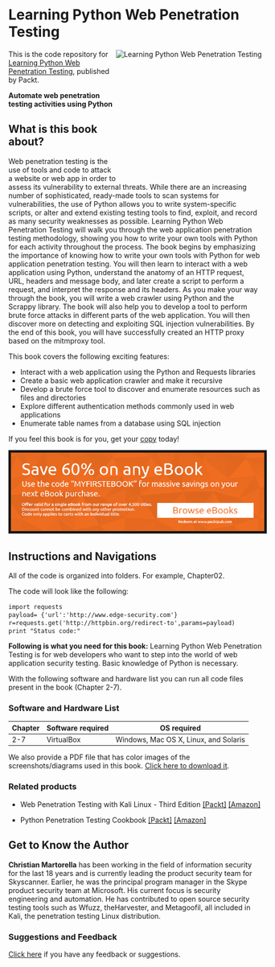 # Learning Python Web Penetration Testing

<a href="https://www.packtpub.com/networking-and-servers/learning-python-web-penetration-testing?utm_source=github&utm_medium=repository&utm_campaign=9781789533972"><img src="https://www.packtpub.com/sites/default/files/9781789533972%20-%20Copy_0.png" alt="Learning Python Web Penetration Testing" height="256px" align="right"></a>

This is the code repository for [Learning Python Web Penetration Testing](https://www.packtpub.com/networking-and-servers/learning-python-web-penetration-testing?utm_source=github&utm_medium=repository&utm_campaign=9781789533972), published by Packt.

**Automate web penetration testing activities using Python**

## What is this book about?
Web penetration testing is the use of tools and code to attack a website or web app in order to assess its vulnerability to external threats. While there are an increasing number of sophisticated, ready-made tools to scan systems for vulnerabilities, the use of Python allows you to write system-specific scripts, or alter and extend existing testing tools to find, exploit, and record as many security weaknesses as possible. Learning Python Web Penetration Testing will walk you through the web application penetration testing methodology, showing you how to write your own tools with Python for each activity throughout the process. The book begins by emphasizing the importance of knowing how to write your own tools with Python for web application penetration testing. You will then learn to interact with a web application using Python, understand the anatomy of an HTTP request, URL, headers and message body, and later create a script to perform a request, and interpret the response and its headers. As you make your way through the book, you will write a web crawler using Python and the Scrappy library. The book will also help you to develop a tool to perform brute force attacks in different parts of the web application. You will then discover more on detecting and exploiting SQL injection vulnerabilities. By the end of this book, you will have successfully created an HTTP proxy based on the mitmproxy tool.

This book covers the following exciting features:
* Interact with a web application using the Python and Requests libraries
* Create a basic web application crawler and make it recursive
* Develop a brute force tool to discover and enumerate resources such as files and directories
* Explore different authentication methods commonly used in web applications
* Enumerate table names from a database using SQL injection

If you feel this book is for you, get your [copy](https://www.amazon.com/dp/178953397X) today!

<a href="https://www.packtpub.com/?utm_source=github&utm_medium=banner&utm_campaign=GitHubBanner"><img src="https://raw.githubusercontent.com/PacktPublishing/GitHub/master/GitHub.png" 
alt="https://www.packtpub.com/" border="5" /></a>


## Instructions and Navigations
All of the code is organized into folders. For example, Chapter02.

The code will look like the following:
```
import requests
payload= {'url':'http://www.edge-security.com'}
r=requests.get('http://httpbin.org/redirect-to',params=payload)
print "Status code:"
```

**Following is what you need for this book:**
Learning Python Web Penetration Testing is for web developers who want to step into the world of web application security testing. Basic knowledge of Python is necessary.

With the following software and hardware list you can run all code files present in the book (Chapter 2-7).

### Software and Hardware List

| Chapter  | Software required                   | OS required                        |
| -------- | ------------------------------------| -----------------------------------|
| 2-7        | VirtualBox                     | Windows, Mac OS X, Linux, and Solaris |



We also provide a PDF file that has color images of the screenshots/diagrams used in this book. [Click here to download it](https://www.packtpub.com/sites/default/files/downloads/LearningPythonWebPenetrationTesting_ColorImages.pdf).

### Related products <Paste books from the Other books you may enjoy section>
* Web Penetration Testing with Kali Linux - Third Edition [[Packt]](https://www.packtpub.com/networking-and-servers/web-penetration-testing-kali-linux-third-edition?utm_source=github&utm_medium=repository&utm_campaign=9781788623377) [[Amazon]](https://www.amazon.com/dp/1788623371)

* Python Penetration Testing Cookbook [[Packt]](https://www.packtpub.com/networking-and-servers/python-penetration-testing-cookbook?utm_source=github&utm_medium=repository&utm_campaign=9781784399771) [[Amazon]](https://www.amazon.com/dp/1784399779)

## Get to Know the Author
**Christian Martorella** has been working in the field of information security for the last 18 years and is currently leading the product security team for Skyscanner. Earlier, he was the principal program manager in the Skype product security team at Microsoft. His current focus is security engineering and automation. He has contributed to open source security testing tools such as Wfuzz, theHarvester, and Metagoofil, all included in Kali, the penetration testing Linux distribution.



### Suggestions and Feedback
[Click here](https://docs.google.com/forms/d/e/1FAIpQLSdy7dATC6QmEL81FIUuymZ0Wy9vH1jHkvpY57OiMeKGqib_Ow/viewform) if you have any feedback or suggestions.
